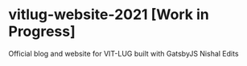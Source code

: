 # vitlug-website-2021 [Work in Progress]
Official blog and website for VIT-LUG built with GatsbyJS
Nishal Edits

